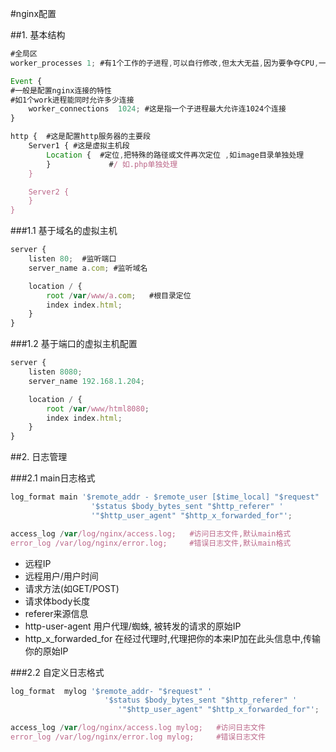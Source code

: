 #nginx配置

##1. 基本结构

```js
#全局区
worker_processes 1; #有1个工作的子进程,可以自行修改,但太大无益,因为要争夺CPU,一般设置为 CPU数*核数

Event {
#一般是配置nginx连接的特性
#如1个work进程能同时允许多少连接
    worker_connections  1024; #这是指一个子进程最大允许连1024个连接
}

http {  #这是配置http服务器的主要段
    Server1 { #这是虚拟主机段
        Location {  #定位,把特殊的路径或文件再次定位 ,如image目录单独处理
        }             #/ 如.php单独处理
    }

    Server2 {
    }
}
```

###1.1 基于域名的虚拟主机

```js
server {
    listen 80;  #监听端口
    server_name a.com; #监听域名

    location / {
        root /var/www/a.com;   #根目录定位
        index index.html;
    }
}
```

###1.2 基于端口的虚拟主机配置

```js
server {
    listen 8080;
    server_name 192.168.1.204;

    location / {
        root /var/www/html8080;
        index index.html;
    }
}
```

##2. 日志管理

###2.1 main日志格式

```js
log_format main '$remote_addr - $remote_user [$time_local] "$request" '
                  '$status $body_bytes_sent "$http_referer" '
                  '"$http_user_agent" "$http_x_forwarded_for"';

access_log /var/log/nginx/access.log;   #访问日志文件,默认main格式
error_log /var/log/nginx/error.log;     #错误日志文件,默认main格式
```

- 远程IP
- 远程用户/用户时间
- 请求方法(如GET/POST)
- 请求体body长度
- referer来源信息
- http-user-agent 用户代理/蜘蛛, 被转发的请求的原始IP
- http_x_forwarded_for 在经过代理时,代理把你的本来IP加在此头信息中,传输你的原始IP

###2.2 自定义日志格式

```js
log_format  mylog '$remote_addr- "$request" '
                     '$status $body_bytes_sent "$http_referer" '
                        '"$http_user_agent" "$http_x_forwarded_for"';

access_log /var/log/nginx/access.log mylog;   #访问日志文件
error_log /var/log/nginx/error.log mylog;     #错误日志文件
```